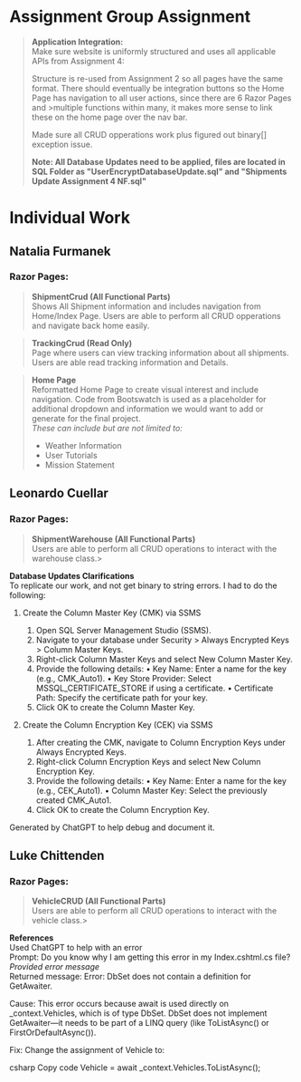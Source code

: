 # Assignment Group Assignment
><strong> Application Integration:</strong>
><br> Make sure website is uniformly structured and uses all applicable APIs from Assignment 4: 
><p> Structure is re-used from Assignment 2 so all pages have the same format. There should eventually be integration buttons so the Home Page has navigation to all user actions, since there are 6 Razor Pages and >multiple functions within many, it makes more sense to link these on the home page over the nav bar. </p>
><p>Made sure all CRUD opperations work plus figured out binary[] exception issue.</p>
><strong> Note: All Database Updates need to be applied, files are located in SQL Folder as "UserEncryptDatabaseUpdate.sql" and "Shipments Update Assignment 4 NF.sql"</strong>

# Individual Work
## Natalia Furmanek 
### Razor Pages: 
><strong> ShipmentCrud (All Functional Parts) </strong> </br>
>Shows All Shipment information and includes navigation from Home/Index Page. Users are able to perform all CRUD opperations and navigate back home easily.

><p> <strong> TrackingCrud (Read Only) </strong> <br>
>Page where users can view tracking information about all shipments. Users are able read tracking information and Details. </p> 

><p> <strong> Home Page </strong> <br>
>Reformatted Home Page to create visual interest and include navigation.
>Code from Bootswatch is used as a placeholder for additional dropdown and information we would want to add or generate for the final project.
><br> <em> These can include but are not limited to: </em> </br>
>  
> - Weather Information
> - User Tutorials
> - Mission Statement
   
</p>

## Leonardo Cuellar
### Razor Pages:
><strong> ShipmentWarehouse (All Functional Parts) </strong> </br>
>Users are able to perform all CRUD operations to interact with the warehouse class.>
></br>

**Database Updates Clarifications** </br>
To replicate our work, and not get binary to string errors. I had to do the following: 
1. Create the Column Master Key (CMK) via SSMS

	1.	Open SQL Server Management Studio (SSMS).
	2.	Navigate to your database under Security > Always Encrypted Keys > Column Master Keys.
	3.	Right-click Column Master Keys and select New Column Master Key.
	4.	Provide the following details:
	•	Key Name: Enter a name for the key (e.g., CMK_Auto1).
	•	Key Store Provider: Select MSSQL_CERTIFICATE_STORE if using a certificate.
	•	Certificate Path: Specify the certificate path for your key.
	5.	Click OK to create the Column Master Key.

2. Create the Column Encryption Key (CEK) via SSMS

	1.	After creating the CMK, navigate to Column Encryption Keys under Always Encrypted Keys.
	2.	Right-click Column Encryption Keys and select New Column Encryption Key.
	3.	Provide the following details:
	•	Key Name: Enter a name for the key (e.g., CEK_Auto1).
	•	Column Master Key: Select the previously created CMK_Auto1.
	4.	Click OK to create the Column Encryption Key.

Generated by ChatGPT to help debug and document it. 
## Luke Chittenden
### Razor Pages:
><strong> VehicleCRUD (All Functional Parts) </strong> </br>
>Users are able to perform all CRUD operations to interact with the vehicle class.>
></br>

**References** </br>
Used ChatGPT to help with an error </br>
Prompt: Do you know why I am getting this error in my Index.cshtml.cs file? </br>
*Provided error message* </br>
Returned message: Error:
DbSet<Vehicle> does not contain a definition for GetAwaiter.

Cause:
This error occurs because await is used directly on _context.Vehicles, which is of type DbSet<Vehicle>. DbSet does not implement GetAwaiter—it needs to be part of a LINQ query (like ToListAsync() or FirstOrDefaultAsync()).

Fix:
Change the assignment of Vehicle to:

csharp
Copy code
Vehicle = await _context.Vehicles.ToListAsync();

